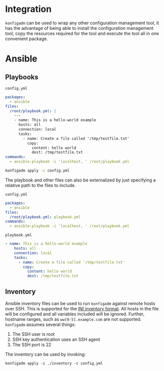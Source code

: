 # Integration

`konfigadm` can be used to wrap any other configuration management tool, it  has the advantage of being able to install the configuration management tool, copy the resources required for the tool and execute the tool all in one convenient package.


# Ansible

## Playbooks

`config.yml`
```yaml
packages:
  - ansible
files:
  /root/playbook.yml: |
    ---
    - name: This is a hello-world example
      hosts: all
      connection: local
      tasks:
        - name: Create a file called '/tmp/testfile.txt'
          copy:
            content: hello world
            dest: /tmp/testfile.txt
commands:
  - ansible-playbook -i 'localhost, ' /root/playbook.yml
```
```bash
konfigadm apply -c config.yml
```

The playbook and other files can also be externalized by just specifying a relative path to the files to include.

`config.yml`
```yaml
packages:
  - ansible
files:
  /root/playbook.yml: playbook.yml
commands:
  - ansible-playbook -i 'localhost, ' /root/playbook.yml
```

`playbook.yml`
```yaml
- name: This is a hello-world example
    hosts: all
    connection: local
    tasks:
      - name: Create a file called '/tmp/testfile.txt'
        copy:
          content: hello world
          dest: /tmp/testfile.txt
```

## Inventory

Ansible inventory files can be used to run `konfigadm` against remote hosts
over SSH. This is supported for the [INI inventory format](https://docs.ansible.com/ansible/latest/user_guide/intro_inventory.html#inventory-basics-formats-hosts-and-groups).
All hosts in the file will be configured and all variables included will be
ignored. Further, hostname ranges, such as `ww[0-5].example.com` are not
supported. `konfigadm` assumes several things:

1. The SSH user is root
1. SSH key authentication uses an SSH agent
1. The SSH port is 22

The inventory can be used by invoking:

```
konfigadm apply -i ./inventory -c config.yml
```
